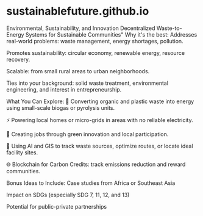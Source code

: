 # sustainablefuture.github.io
Environmental, Sustainability, and Innovation
Decentralized Waste-to-Energy Systems for Sustainable Communities"
Why it's the best:
Addresses real-world problems: waste management, energy shortages, pollution.

Promotes sustainability: circular economy, renewable energy, resource recovery.

Scalable: from small rural areas to urban neighborhoods.

Ties into your background: solid waste treatment, environmental engineering, and interest in entrepreneurship.

What You Can Explore:
🔄 Converting organic and plastic waste into energy using small-scale biogas or pyrolysis units.

⚡ Powering local homes or micro-grids in areas with no reliable electricity.

🌱 Creating jobs through green innovation and local participation.

🧠 Using AI and GIS to track waste sources, optimize routes, or locate ideal facility sites.

🌐 Blockchain for Carbon Credits: track emissions reduction and reward communities.

Bonus Ideas to Include:
Case studies from Africa or Southeast Asia

Impact on SDGs (especially SDG 7, 11, 12, and 13)

Potential for public-private partnerships
